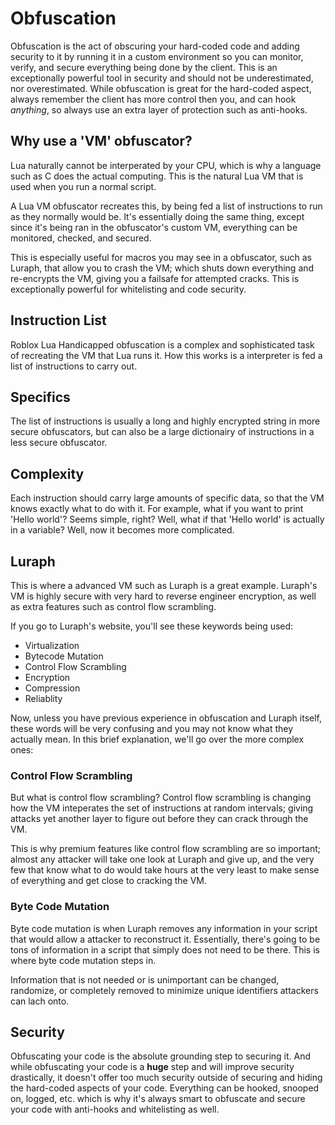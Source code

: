 # Obfuscation
Obfuscation is the act of obscuring your hard-coded code and adding security to it by running it in a custom environment so you can monitor, verify, and secure everything being done by the client. This is an exceptionally powerful tool in security and should not be underestimated, nor overestimated. While obfuscation is great for the hard-coded aspect, always remember the client has more control then you, and can hook *anything*, so always use an extra layer of protection such as anti-hooks.
## Why use a 'VM' obfuscator?
Lua naturally cannot be interperated by your CPU, which is why a language such as C does the actual computing. This is the natural Lua VM that is used when you run a normal script.

A Lua VM obfuscator recreates this, by being fed a list of instructions to run as they normally would be. It's essentially doing the same thing, except since it's being ran in the obfuscator's custom VM, everything can be monitored, checked, and secured.

This is especially useful for macros you may see in a obfuscator, such as Luraph, that allow you to crash the VM; which shuts down everything and re-encrypts the VM, giving you a failsafe for attempted cracks. This is exceptionally powerful for whitelisting and code security.

## Instruction List
Roblox Lua Handicapped obfuscation is a complex and sophisticated task of recreating the VM that Lua runs it. How this works is a interpreter is fed a list of instructions to carry out.

## Specifics
The list of instructions is usually a long and highly encrypted string in more secure obfuscators, but can also be a large dictionairy of instructions in a less secure obfuscator.

## Complexity
Each instruction should carry large amounts of specific data, so that the VM knows exactly what to do with it. For example, what if you want to print 'Hello world'? Seems simple, right? Well, what if that 'Hello world' is actually in a variable? Well, now it becomes more complicated.

## Luraph
This is where a advanced VM such as Luraph is a great example. Luraph's VM is highly secure with very hard to reverse engineer encryption, as well as extra features such as control flow scrambling.

If you go to Luraph's website, you'll see these keywords being used:
- Virtualization
- Bytecode Mutation
- Control Flow Scrambling
- Encryption
- Compression
- Reliablity

Now, unless you have previous experience in obfuscation and Luraph itself, these words will be very confusing and you may not know what they actually mean. In this brief explanation, we'll go over the more complex ones:

### Control Flow Scrambling
But what is control flow scrambling? Control flow scrambling is changing how the VM inteperates the set of instructions at random intervals; giving attacks yet another layer to figure out before they can crack through the VM.

This is why premium features like control flow scrambling are so important; almost any attacker will take one look at Luraph and give up, and the very few that know what to do would take hours at the very least to make sense of everything and get close to cracking the VM.

### Byte Code Mutation
Byte code mutation is when Luraph removes any information in your script that would allow a attacker to reconstruct it. Essentially, there's going to be tons of information in a script that simply does not need to be there. This is where byte code mutation steps in.

Information that is not needed or is unimportant can be changed, randomize, or completely removed to minimize unique identifiers attackers can lach onto.

## Security
Obfuscating your code is the absolute grounding step to securing it. And while obfuscating your code is a **huge** step and will improve security drastically, it doesn't offer too much security outside of securing and hiding the hard-coded aspects of your code. Everything can be hooked, snooped on, logged, etc. which is why it's always smart to obfuscate and secure your code with anti-hooks and whitelisting as well.
